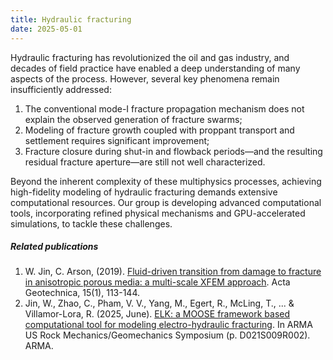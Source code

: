 ```yaml
---
title: Hydraulic fracturing
date: 2025-05-01
---
```


Hydraulic fracturing has revolutionized the oil and gas industry, and decades of field practice have enabled a deep understanding of many aspects of the process. However, several key phenomena remain insufficiently addressed:
1. The conventional mode-I fracture propagation mechanism does not explain the observed generation of fracture swarms;
2. Modeling of fracture growth coupled with proppant transport and settlement requires significant improvement;
3. Fracture closure during shut-in and flowback periods—and the resulting residual fracture aperture—are still not well characterized.

Beyond the inherent complexity of these multiphysics processes, achieving high-fidelity modeling of hydraulic fracturing demands extensive computational resources. Our group is developing advanced computational tools, incorporating refined physical mechanisms and GPU-accelerated simulations, to tackle these challenges. 

<!--more-->

##### Related publications

1. W. Jin, C. Arson, (2019). [Fluid-driven transition from damage to fracture in anisotropic porous media: a multi-scale XFEM approach](https://wjin33.github.io/GIL/publication/jin-fluid-driven-2020/).  Acta Geotechnica, 15(1), 113-144.
2. Jin, W., Zhao, C., Pham, V. V., Yang, M., Egert, R., McLing, T., ... & Villamor-Lora, R. (2025, June). [ELK: a MOOSE framework based computational tool for modeling electro-hydraulic fracturing](https://wjin33.github.io/GIL/publication/jin-elk-2025/). In ARMA US Rock Mechanics/Geomechanics Symposium (p. D021S009R002). ARMA.